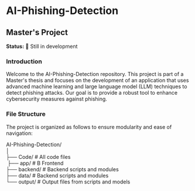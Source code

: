 # AI-Phishing-Detection
## Master's Project

**Status:** 🚧 Still in development

### Introduction
Welcome to the AI-Phishing-Detection repository. This project is part of a Master's thesis and focuses on the development of an application that uses advanced machine learning and large language model (LLM) techniques to detect phishing attacks. Our goal is to provide a robust tool to enhance cybersecurity measures against phishing.

### File Structure
The project is organized as follows to ensure modularity and ease of navigation:

AI-Phishing-Detection/<br>
│<br>
├── Code/ # All code files <br>
&nbsp;├── app/ # B Frontend<br>
  ├── backend/ # Backend scripts and modules<br>
  ├── data/ # Backend scripts and modules<br>
  └── output/ # Output files from scripts and models<br>
